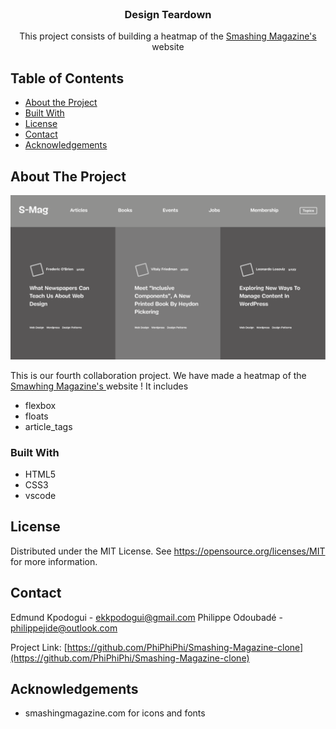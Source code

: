<!-- PROJECT LOGO -->
<br />
<p align="center">
  <h3 align="center">Design Teardown</h3>
  <p align="center">
    This project consists of building a heatmap of the <a href ="https://www.smashingmagazine.com/">Smashing Magazine's </a> website
    <br />    
  </p>
</p>

<!-- TABLE OF CONTENTS -->

## Table of Contents

- [About the Project](#about-the-project)
- [Built With](#built-with)
- [License](#license)
- [Contact](#contact)
- [Acknowledgements](#acknowledgements)

<!-- ABOUT THE PROJECT -->

## About The Project

[![Product Name Screen Shot][product-screenshot]](https://example.com)

This is our fourth collaboration project. We have made a heatmap of the <a href ="https://www.smashingmagazine.com/">Smawhing Magazine's </a> website ! It includes

- flexbox
- floats
- article_tags 

### Built With

- HTML5
- CSS3
- vscode

<!-- LICENSE -->

## License

Distributed under the MIT License. See https://opensource.org/licenses/MIT for more information.

<!-- CONTACT -->

## Contact

Edmund Kpodogui - ekkpodogui@gmail.com
Philippe Odoubadé - philippejide@outlook.com

Project Link: [https://github.com/PhiPhiPhi/Smashing-Magazine-clone](https://github.com/PhiPhiPhi/Smashing-Magazine-clone)

<!-- ACKNOWLEDGEMENTS -->

## Acknowledgements

- smashingmagazine.com for icons and fonts

<!-- MARKDOWN LINKS & IMAGES -->
<!-- https://www.markdownguide.org/basic-syntax/#reference-style-links -->

[product-screenshot]: assets/images/screenshot.png
